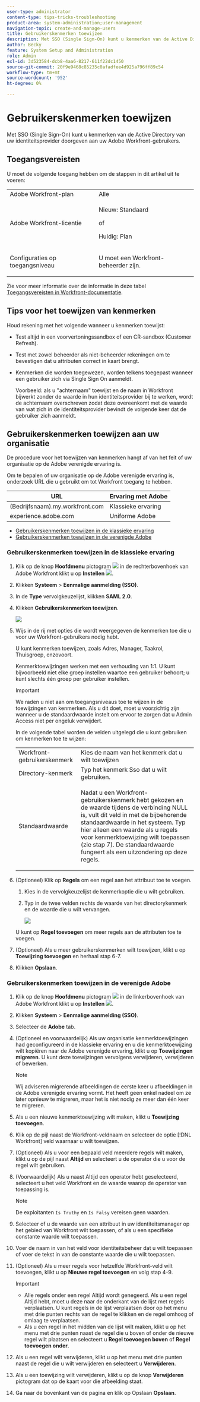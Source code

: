 ```yaml
---
user-type: administrator
content-type: tips-tricks-troubleshooting
product-area: system-administration;user-management
navigation-topic: create-and-manage-users
title: Gebruikerskenmerken toewijzen
description: Met SSO (Single Sign-On) kunt u kenmerken van de Active Directory van uw identiteitsprovider doorgeven aan uw Adobe Workfront-gebruikers.
author: Becky
feature: System Setup and Administration
role: Admin
exl-id: 3d523584-dcb8-4aa6-8217-611f22dc1450
source-git-commit: 20f9e9468c85235c0afadfee4d925a796ff89c54
workflow-type: tm+mt
source-wordcount: '952'
ht-degree: 0%

---
```


# Gebruikerskenmerken toewijzen

<!--Audited 2/2024-->

Met SSO (Single Sign-On) kunt u kenmerken van de Active Directory van uw identiteitsprovider doorgeven aan uw Adobe Workfront-gebruikers.

## Toegangsvereisten

U moet de volgende toegang hebben om de stappen in dit artikel uit te voeren:

<table style="table-layout:auto"> 
 <col> 
 <col> 
 <tbody> 
  <tr> 
   <td role="rowheader">Adobe Workfront-plan</td> 
   <td>Alle</td> 
  </tr> 
  <tr> 
   <td role="rowheader">Adobe Workfront-licentie</td> 
   <td><p>Nieuw: Standaard</p><p>of</p><p>Huidig: Plan</p></td> 
  </tr> 
  <tr> 
   <td role="rowheader">Configuraties op toegangsniveau</td> 
   <td> <p>U moet een Workfront-beheerder zijn.</p> </td> 
  </tr> 
 </tbody> 
</table>

Zie voor meer informatie over de informatie in deze tabel [Toegangsvereisten in Workfront-documentatie](/help/quicksilver/administration-and-setup/add-users/access-levels-and-object-permissions/access-level-requirements-in-documentation.md).

## Tips voor het toewijzen van kenmerken

Houd rekening met het volgende wanneer u kenmerken toewijst:

* Test altijd in een voorvertoningssandbox of een CR-sandbox (Customer Refresh).
* Test met zowel beheerder als niet-beheerder rekeningen om te bevestigen dat u attributen correct in kaart brengt.
* Kenmerken die worden toegewezen, worden telkens toegepast wanneer een gebruiker zich via Single Sign On aanmeldt.

  Voorbeeld: als u &quot;achternaam&quot; toewijst en de naam in Workfront bijwerkt zonder de waarde in hun identiteitsprovider bij te werken, wordt de achternaam overschreven zodat deze overeenkomt met de waarde van wat zich in de identiteitsprovider bevindt de volgende keer dat de gebruiker zich aanmeldt.

## Gebruikerskenmerken toewijzen aan uw organisatie

De procedure voor het toewijzen van kenmerken hangt af van het feit of uw organisatie op de Adobe verenigde ervaring is.

Om te bepalen of uw organisatie op de Adobe verenigde ervaring is, onderzoek URL die u gebruikt om tot Workfront toegang te hebben.

| URL | Ervaring met Adobe |
|---|---|
| (Bedrijfsnaam).my.workfront.com | Klassieke ervaring |
| experience.adobe.com | Uniforme Adobe |

* [Gebruikerskenmerken toewijzen in de klassieke ervaring](#map-user-attributes-in-the-classic-experience)
* [Gebruikerskenmerken toewijzen in de verenigde Adobe](#map-user-attributes-in-the-adobe-unified-experience)

### Gebruikerskenmerken toewijzen in de klassieke ervaring

1. Klik op de knop **Hoofdmenu** pictogram ![](assets/main-menu-icon.png) in de rechterbovenhoek van Adobe Workfront klikt u op **Instellen** ![](assets/gear-icon-settings.png).

1. Klikken **Systeem** > **Eenmalige aanmelding (SSO)**.

1. In de **Type** vervolgkeuzelijst, klikken **SAML 2.0**.

1. Klikken **Gebruikerskenmerken toewijzen**.

   ![](assets/map-user-attributes.png)

1. Wijs in de rij met opties die wordt weergegeven de kenmerken toe die u voor uw Workfront-gebruikers nodig hebt.

   U kunt kenmerken toewijzen, zoals Adres, Manager, Taakrol, Thuisgroep, enzovoort.

   Kenmerktoewijzingen werken met een verhouding van 1:1. U kunt bijvoorbeeld niet elke groep instellen waartoe een gebruiker behoort; u kunt slechts één groep per gebruiker instellen.

   >[!IMPORTANT]
   >
   >We raden u niet aan om toegangsniveaus toe te wijzen in de toewijzingen van kenmerken. Als u dit doet, moet u voorzichtig zijn wanneer u de standaardwaarde instelt om ervoor te zorgen dat u Admin Access niet per ongeluk verwijdert.

   In de volgende tabel worden de velden uitgelegd die u kunt gebruiken om kenmerken toe te wijzen:

   <table style="table-layout:auto"> 
    <col data-mc-conditions=""> 
    <col data-mc-conditions=""> 
    <tbody> 
     <tr> 
      <td role="rowheader">Workfront-gebruikerskenmerk</td> 
      <td>Kies de naam van het kenmerk dat u wilt toewijzen</td> 
     </tr> 
     <tr> 
      <td role="rowheader">Directory-kenmerk</td> 
      <td>Typ het kenmerk Sso dat u wilt gebruiken.</td> 
     </tr> 
     <tr> 
      <td role="rowheader">Standaardwaarde</td> 
      <td> <p>Nadat u een Workfront-gebruikerskenmerk hebt gekozen en de waarde tijdens de verbinding NULL is, vult dit veld in met de bijbehorende standaardwaarde in het systeem. Typ hier alleen een waarde als u regels voor kenmerktoewijzing wilt toepassen (zie stap 7). De standaardwaarde fungeert als een uitzondering op deze regels.</td> 
     </tr> 
    </tbody> 
   </table>

1. (Optioneel) Klik op **Regels** om een regel aan het attribuut toe te voegen.

   1. Kies in de vervolgkeuzelijst de kenmerkoptie die u wilt gebruiken.
   1. Typ in de twee velden rechts de waarde van het directorykenmerk en de waarde die u wilt vervangen.

      ![](assets/rule-fields.png)

   U kunt op **Regel toevoegen** om meer regels aan de attributen toe te voegen.

1. (Optioneel) Als u meer gebruikerskenmerken wilt toewijzen, klikt u op **Toewijzing toevoegen** en herhaal stap 6-7.
1. Klikken **Opslaan**.

### Gebruikerskenmerken toewijzen in de verenigde Adobe

1. Klik op de knop **Hoofdmenu** pictogram ![](assets/main-menu-left.png) in de linkerbovenhoek van Adobe Workfront klikt u op **Instellen** ![](assets/gear-icon-settings.png).

1. Klikken **Systeem** > **Eenmalige aanmelding (SSO)**.

1. Selecteer de **Adobe** tab.

1. (Optioneel en voorwaardelijk) Als uw organisatie kenmerktoewijzingen had geconfigureerd in de klassieke ervaring en u die kenmerktoewijzing wilt kopiëren naar de Adobe verenigde ervaring, klikt u op **Toewijzingen migreren**. U kunt deze toewijzingen vervolgens verwijderen, verwijderen of bewerken.

   >[!NOTE]
   >
   >Wij adviseren migrerende afbeeldingen de eerste keer u afbeeldingen in de Adobe verenigde ervaring vormt. Het heeft geen enkel nadeel om ze later opnieuw te migreren, maar het is niet nodig ze meer dan één keer te migreren.

1. Als u een nieuwe kenmerktoewijzing wilt maken, klikt u **Toewijzing toevoegen**.

1. Klik op de pijl naast de Workfront-veldnaam en selecteer de optie [!DNL Workfront] veld waarnaar u wilt toewijzen.

1. (Optioneel) Als u voor een bepaald veld meerdere regels wilt maken, klikt u op de pijl naast **Altijd** en selecteert u de operator die u voor de regel wilt gebruiken.

1. (Voorwaardelijk) Als u naast Altijd een operator hebt geselecteerd, selecteert u het veld Workfront en de waarde waarop de operator van toepassing is.

   >[!NOTE]
   >
   >De exploitanten `Is Truthy` en `Is Falsy` vereisen geen waarden.

1. Selecteer of u de waarde van een attribuut in uw identiteitsmanager op het gebied van Workfront wilt toepassen, of als u een specifieke constante waarde wilt toepassen.

1. Voer de naam in van het veld voor identiteitsbeheer dat u wilt toepassen of voer de tekst in van de constante waarde die u wilt toepassen.

1. (Optioneel) Als u meer regels voor hetzelfde Workfront-veld wilt toevoegen, klikt u op **Nieuwe regel toevoegen** en volg stap 4-9.

   >[!IMPORTANT]
   >
   > * Alle regels onder een regel Altijd wordt genegeerd. Als u een regel Altijd hebt, moet u deze naar de onderkant van de lijst met regels verplaatsen. U kunt regels in de lijst verplaatsen door op het menu met drie punten rechts van de regel te klikken en de regel omhoog of omlaag te verplaatsen.
   > * Als u een regel in het midden van de lijst wilt maken, klikt u op het menu met drie punten naast de regel die u boven of onder de nieuwe regel wilt plaatsen en selecteert u **Regel toevoegen boven** of **Regel toevoegen onder**.

1. Als u een regel wilt verwijderen, klikt u op het menu met drie punten naast de regel die u wilt verwijderen en selecteert u **Verwijderen**.
1. Als u een toewijzing wilt verwijderen, klikt u op de knop **Verwijderen** pictogram dat op de kaart voor die afbeelding staat.

1. Ga naar de bovenkant van de pagina en klik op Opslaan **Opslaan**.


